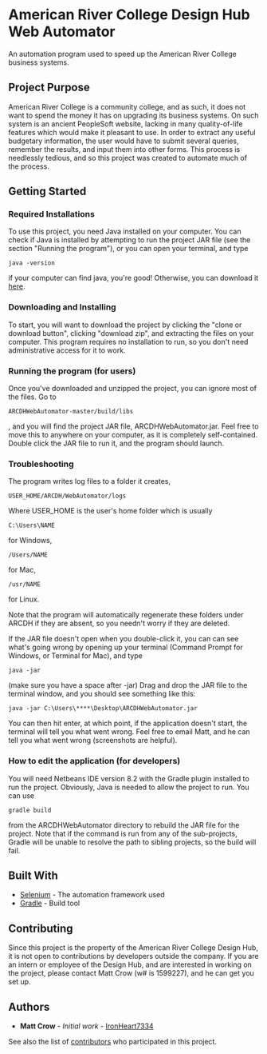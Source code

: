 # American River College Design Hub Web Automator

An automation program used to speed up the American River College business systems.

## Project Purpose

American River College is a community college, and as such, it does not want to spend the money it has on upgrading its business systems.
On such system is an ancient PeopleSoft website, lacking in many quality-of-life features which would make it pleasant to use.
In order to extract any useful budgetary information, the user would have to submit several queries, remember the results, and input them into other forms.
This process is needlessly tedious, and so this project was created to automate much of the process.

## Getting Started

### Required Installations
To use this project, you need Java installed on your computer. You can check if Java is installed by attempting to run the project JAR file (see the section "Running the program"), or you can open your terminal, and type
```
java -version
```
if your computer can find java, you're good! Otherwise, you can download it [here](https://www.java.com/en/).

### Downloading and Installing

To start, you will want to download the project by clicking the "clone or download button", clicking "download zip", and extracting the files on your computer.
This program requires no installation to run, so you don't need administrative access for it to work.

### Running the program (for users)

Once you've downloaded and unzipped the project, you can ignore most of the files. Go to
```
ARCDHWebAutomator-master/build/libs
```
, and you will find the project JAR file, ARCDHWebAutomator.jar. Feel free to move this to anywhere on your computer, as it is completely self-contained. Double click the JAR file to run it, and the program should launch.

### Troubleshooting
The program writes log files to a folder it creates,
```
USER_HOME/ARCDH/WebAutomator/logs
```
Where USER_HOME is the user's home folder which is usually
```
C:\Users\NAME
```
for Windows,
```
/Users/NAME
```
for Mac,
```
/usr/NAME
```
for Linux.

Note that the program will automatically regenerate these folders under ARCDH if they are absent, so you needn't worry if they are deleted.

If the JAR file doesn't open when you double-click it, you can can see what's going wrong by opening up your terminal (Command Prompt for Windows, or Terminal for Mac), and type
```
java -jar
```
(make sure you have a space after -jar) Drag and drop the JAR file to the terminal window, and you should see something like this:
```
java -jar C:\Users\****\Desktop\ARCDHWebAutomator.jar
```
You can then hit enter, at which point, if the application doesn't start, the terminal will tell you what went wrong. Feel free to email Matt, and he can tell you what went wrong (screenshots are helpful).

### How to edit the application (for developers)

You will need Netbeans IDE version 8.2 with the Gradle plugin installed to run the project.
Obviously, Java is needed to allow the project to run. You can use
```
gradle build
```
from the ARCDHWebAutomator directory to rebuild the JAR file for the project.
Note that if the command is run from any of the sub-projects, Gradle will be unable to resolve the path
to sibling projects, so the build will fail.

## Built With

* [Selenium](https://selenium.dev/selenium/docs/api/java/index.html) - The automation framework used
* [Gradle](https://gradle.org/) - Build tool

## Contributing

Since this project is the property of the American River College Design Hub, it is not open to contributions by developers outside the company. If you are an intern or employee of the Design Hub, and are interested in working on the project, please contact Matt Crow (w# is 1599227), and he can get you set up.

## Authors

* **Matt Crow** - *Initial work* - [IronHeart7334](https://github.com/IronHeart7334)

See also the list of [contributors](https://github.com/design-hub-arc/ARCDHWebAutomator/contributors) who participated in this project.
